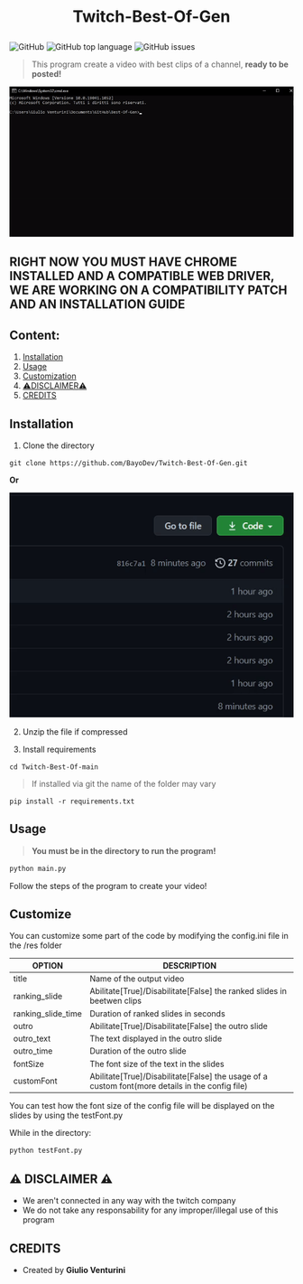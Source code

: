 # <p align="center">Twitch-Best-Of-Gen</p>

![GitHub](https://img.shields.io/github/license/BayoDev/Twitch-Best-Of-Gen)
![GitHub top language](https://img.shields.io/github/languages/top/BayoDev/Twitch-Best-Of-Gen)
![GitHub issues](https://img.shields.io/github/issues/BayoDev/Twitch-Best-Of-Gen)

>This program create a video with best clips of a channel, **ready to be posted!**

![Download repository](/Images/usage.gif)

## RIGHT NOW YOU MUST HAVE CHROME INSTALLED AND A COMPATIBLE WEB DRIVER, WE ARE WORKING ON A COMPATIBILITY PATCH AND AN INSTALLATION GUIDE

## Content:
1. [Installation](#inst)
2. [Usage](#usage)
3. [Customization](#custom)
4. [:warning:DISCLAIMER:warning:](#disclaimer)
5. [CREDITS](#credits)

<a name="inst"></a>
## Installation

1. Clone the directory
  ```git
  git clone https://github.com/BayoDev/Twitch-Best-Of-Gen.git
  ```
  __Or__
  
  ![Download repository](/Images/install.gif)
  
2. Unzip the file if compressed

3. Install requirements
  ```git
  cd Twitch-Best-Of-main
  ```
  > If installed via git the name of the folder may vary
  ```pip
  pip install -r requirements.txt
  ```
  
  

<a name="usage"></a>
## Usage

> **You must be in the directory to run the program!**

```python
python main.py
```

Follow the steps of the program to create your video!

<a name="custom"></a>
## Customize

You can customize some part of the code by modifying the config.ini file in the /res folder

OPTION | DESCRIPTION
------ | -----------
title  | Name of the output video
ranking_slide | Abilitate[True]/Disabilitate[False] the ranked slides in beetwen clips
ranking_slide_time | Duration of ranked slides in seconds
outro | Abilitate[True]/Disabilitate[False] the outro slide
outro_text | The text displayed in the outro slide
outro_time | Duration of the outro slide
fontSize   | The font size of the text in the slides
customFont | Abilitate[True]/Disabilitate[False] the usage of a custom font(more details in the config file)

You can test how the font size of the config file will be displayed on the slides by using the testFont.py

While in the directory:
```cmd
python testFont.py
```

<a name="disclaimer"></a>
## :warning: DISCLAIMER :warning:

* We aren't connected in any way with the twitch company
* We do not take any responsability for any improper/illegal use of this program

<a name="credits"></a>
## CREDITS

* Created by **Giulio Venturini**

